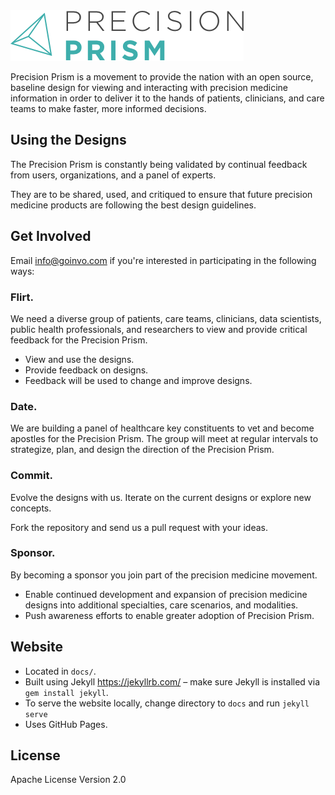 <img src="./docs/images/logo-precision-prism.png" alt="Precision Prism">

Precision Prism is a movement to provide the nation with an open source, baseline design for viewing and interacting with precision medicine information in order to deliver it to the hands of patients, clinicians, and care teams to make faster, more informed decisions.


## Using the Designs
The Precision Prism is constantly being validated by continual feedback from users, organizations, and a panel of experts.

They are to be shared, used, and critiqued to ensure that future precision medicine products are following the best design guidelines.


## Get Involved
Email [info@goinvo.com](mailto:info@goinvo.com) if you're interested in participating in the following ways:

### Flirt.
We need a diverse group of patients, care teams, clinicians, data scientists, public health professionals, and researchers to view and provide critical feedback for the Precision Prism.

- View and use the designs.
- Provide feedback on designs.
- Feedback will be used to change and improve designs.

### Date.
We are building a panel of healthcare key constituents to vet and become apostles for the Precision Prism. The group will meet at regular intervals to strategize, plan, and design the direction of the Precision Prism.

### Commit.
Evolve the designs with us. Iterate on the current designs or explore new concepts.

Fork the repository and send us a pull request with your ideas.

### Sponsor.
By becoming a sponsor you join part of the precision medicine movement.

- Enable continued development and expansion of precision medicine designs into additional specialties, care scenarios, and modalities.
- Push awareness efforts to enable greater adoption of Precision Prism.


## Website
- Located in `docs/`.
- Built using Jekyll https://jekyllrb.com/ – make sure Jekyll is installed via `gem install jekyll`.
- To serve the website locally, change directory to `docs` and run `jekyll serve`
- Uses GitHub Pages.


## License
Apache License Version 2.0

